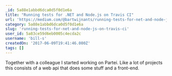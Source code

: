 ```yaml
---
_id: 5a88e1abbd6dca0d5f0d1e6a
title: "Running tests for .NET and Node.js on Travis CI"
url: 'https://medium.com/@bartwijnants/running-tests-for-net-and-node-js-on-travis-ci-8704ea3a5512'
category: 5a88e1abbd6dca0d5f0d1e6a
slug: 'running-tests-for-net-and-node-js-on-travis-ci'
user_id: 5a83ce59d6eb0005c4ecda2c
username: 'bill-s'
createdOn: '2017-06-09T19:41:46.000Z'
tags: []
---
```


Together with a colleague I started working on Partei. Like a lot of projects this consists of a web api that does some stuff and a front-end.
